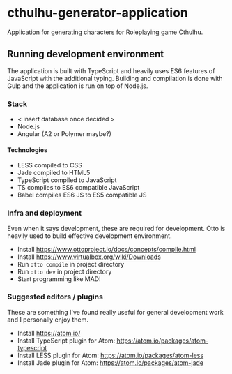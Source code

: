 # cthulhu-generator-application

Application for generating characters for Roleplaying game Cthulhu.

## Running development environment

The application is built with TypeScript and heavily uses ES6 features of JavaScript with the additional typing. Building and compilation is done with Gulp and the application is run on top of Node.js.

### Stack

* < insert database once decided >
* Node.js
* Angular (A2 or Polymer maybe?)

#### Technologies

* LESS compiled to CSS
* Jade compiled to HTML5
* TypeScript compiled to JavaScript
* TS compiles to ES6 compatible JavaScript
* Babel compiles ES6 JS to ES5 compatible JS

### Infra and deployment

Even when it says development, these are required for development. Otto is heavily used to build effective development environment.

* Install https://www.ottoproject.io/docs/concepts/compile.html
* Install https://www.virtualbox.org/wiki/Downloads
* Run `otto compile` in project directory
* Run `otto dev` in project directory
* Start programming like MAD!

### Suggested editors / plugins

These are something I've found really useful for general development work and I personally enjoy them.

* Install https://atom.io/
* Install TypeScript plugin for Atom: https://atom.io/packages/atom-typescript
* Install LESS plugin for Atom: https://atom.io/packages/atom-less
* Install Jade plugin for Atom: https://atom.io/packages/atom-jade
